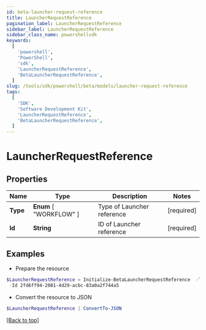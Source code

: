 ```yaml
---
id: beta-launcher-request-reference
title: LauncherRequestReference
pagination_label: LauncherRequestReference
sidebar_label: LauncherRequestReference
sidebar_class_name: powershellsdk
keywords:
  [
    'powershell',
    'PowerShell',
    'sdk',
    'LauncherRequestReference',
    'BetaLauncherRequestReference',
  ]
slug: /tools/sdk/powershell/beta/models/launcher-request-reference
tags:
  [
    'SDK',
    'Software Development Kit',
    'LauncherRequestReference',
    'BetaLauncherRequestReference',
  ]
---
```


# LauncherRequestReference

## Properties

| Name     | Type                    | Description                | Notes      |
| -------- | ----------------------- | -------------------------- | ---------- |
| **Type** | **Enum** [ "WORKFLOW" ] | Type of Launcher reference | [required] |
| **Id**   | **String**              | ID of Launcher reference   | [required] |

## Examples

- Prepare the resource

```powershell
$LauncherRequestReference = Initialize-BetaLauncherRequestReference  -Type WORKFLOW `
 -Id 2fd6ff94-2081-4d29-acbc-83a0a2f744a5
```

- Convert the resource to JSON

```powershell
$LauncherRequestReference | ConvertTo-JSON
```

[[Back to top]](#)
